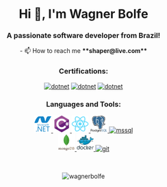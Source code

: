 <h1 align="center">Hi 👋, I'm Wagner Bolfe</h1>
<h3 align="center">A passionate software developer from Brazil!</h3>

<p align="center">
  - 📫 How to reach me <strong>**shaper@live.com**</strong>
</p>

<h3 align="center">Certifications:</h3>
<p align="center"> 
  <a href="https://learn.microsoft.com/pt-br/users/wagnerbolfe/credentials/cd1154630b347d35" target="_blank" rel="noreferrer"><img src="https://learn.microsoft.com/media/learn/certification/badges/microsoft-certified-expert-badge.svg" alt="dotnet" width="100"height="100"/></a>
  <a href="https://learn.microsoft.com/en-us/users/wagnerbolfe/credentials/881d0590cef12838" target="_blank" rel="noreferrer"><img src="https://learn.microsoft.com/media/learn/certification/badges/microsoft-certified-associate-badge.svg" alt="dotnet" width="100"height="100"/></a>
  <a href="https://cp.certmetrics.com/amazon/en/public/verify/credential/79808213424f4ff880254e79e9ea4846" target="_blank" rel="noreferrer"><img src="https://images.credly.com/size/340x340/images/00634f82-b07f-4bbd-a6bb-53de397fc3a6/image.png" alt="dotnet" width="100"height="100"/></a>
</p>

<h3 align="center">Languages and Tools:</h3>
<p align="center"> 
  <a href="https://dotnet.microsoft.com/" target="_blank" rel="noreferrer"> <img src="https://raw.githubusercontent.com/devicons/devicon/master/icons/dot-net/dot-net-plain-wordmark.svg" alt="dotnet" width="40" height="40"/> </a>
  <a href="https://www.w3schools.com/cs/" target="_blank" rel="noreferrer"> <img src="https://raw.githubusercontent.com/devicons/devicon/master/icons/csharp/csharp-original.svg" alt="csharp" width="40" height="40"/> </a>
  <a href="https://react.dev/" target="_blank" rel="noreferrer"> <img src="https://raw.githubusercontent.com/devicons/devicon/master/icons/react/react-original.svg" alt="csharp" width="40" height="40"/> </a>
  <a href="https://www.postgresql.org" target="_blank" rel="noreferrer"> <img src="https://raw.githubusercontent.com/devicons/devicon/master/icons/postgresql/postgresql-original-wordmark.svg" alt="postgresql" width="40" height="40"/> </a>
  <a href="https://www.microsoft.com/en-us/sql-server" target="_blank" rel="noreferrer"> <img src="https://www.svgrepo.com/show/303229/microsoft-sql-server-logo.svg" alt="mssql" width="40" height="40"/> </a> 
  </br>
  <a href="https://www.mongodb.com/" target="_blank" rel="noreferrer"> <img src="https://raw.githubusercontent.com/devicons/devicon/master/icons/mongodb/mongodb-original-wordmark.svg" alt="mongodb" width="40" height="40"/> </a>
  <a href="https://www.docker.com/" target="_blank" rel="noreferrer"> <img src="https://raw.githubusercontent.com/devicons/devicon/master/icons/docker/docker-original-wordmark.svg" alt="docker" width="40" height="40"/> </a>
  <a href="https://git-scm.com/" target="_blank" rel="noreferrer"> <img src="https://www.vectorlogo.zone/logos/git-scm/git-scm-icon.svg" alt="git" width="40" height="40"/> </a> 
</p>
</br>
<p align="center"><img align="center" src="https://github-readme-stats.vercel.app/api/top-langs?username=wagnerbolfe&theme=radical&show_icons=true&locale=en&layout=compact" alt="wagnerbolfe" /></p>

